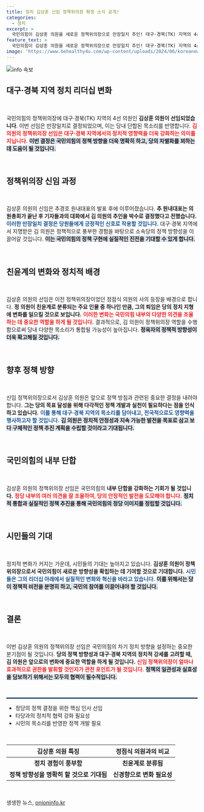 ```yaml
---
title: 정치 김상훈 신임 정책위의장 확정 소식 공개!
categories:
  - 정치
excerpt: >
  국민의힘이 김상훈 의원을 새로운 정책위의장으로 만장일치 추인! 대구·경북(TK) 지역의 4선 의원이 이끄는 정당의 향후 방향은? 클릭해 더 알아보세요!
feature_text: >
  국민의힘이 김상훈 의원을 새로운 정책위의장으로 만장일치 추인! 대구·경북(TK) 지역의 4선 의원이 이끄는 정당의 향후 방향은? 클릭해 더 알아보세요!
image: 'https://www.behealthy4u.com/wp-content/uploads/2024/06/koreanews.jpg'
---
```


<p><img src="https://www.behealthy4u.com/wp-content/uploads/2024/06/koreanews.jpg" alt="info 속보" /></p>

<h2 data-ke-size="size26">대구·경북 지역 정치 리더십 변화</h2>

<p data-ke-size="size16">&nbsp;</p>

<p>국민의힘의 정책위의장에 대구·경북(TK) 지역의 4선 의원인 <b>김상훈 의원이 선임되었습니다</b>. 이번 선임은 만장일치로 결정되었으며, 이는 당내 단합된 목소리를 반영합니다. <b><span style="color: #ee2323;">김 의원의 정책위의장 선임은 대구·경북 지역에서의 정치적 영향력을 더욱 강화하는 의미를 지닙니다.</span></b> <b><span style="background-color: #21538527;">이번 결정은 국민의힘의 정책 방향을 더욱 명확히 하고, 당의 차별화를 꾀하는 데 도움이 될 것입니다.</span></b> </p>

<p data-ke-size="size16">&nbsp;</p>

<h2 data-ke-size="size26">정책위의장 신임 과정</h2>

<p data-ke-size="size16">&nbsp;</p>

<p>김상훈 의원의 신임은 추경호 원내대표의 발표 후에 이루어졌습니다. <b>추 원내대표는 의원총회가 끝난 후 기자들과의 대화에서 김 의원의 추인을 박수로 결정했다고 전했습니다.</b> <b><span style="color: #1a5490;">이러한 만장일치 결정은 당원들에게 긍정적인 신호로 작용할 것입니다.</span></b>  대구·경북 지역에서 지명받은 김 의원은 정책적으로 풍부한 경험을 바탕으로 소속당의 정책 방향성을 이끌어갈 것입니다. <b><span style="background-color: #21538527;">이는 국민의힘의 정책 구현에 실질적인 진전을 기대할 수 있게 합니다.</span></b></p>

<p data-ke-size="size16">&nbsp;</p>

<h2 data-ke-size="size26">친윤계의 변화와 정치적 배경</h2>

<p data-ke-size="size16">&nbsp;</p>

<p>김상훈 의원의 선임은 이전 정책위의장이었던 정점식 의원의 사의 등장을 배경으로 합니다. <b>정 의원이 친윤계로 분류되는 주요 인물 중 하나인 만큼, 그의 퇴임은 당의 정치 지형에 변화를 일으킬 것으로 보입니다.</b> <b><span style="color: #ee2323;">이러한 변화는 국민의힘 내부의 다양한 의견을 조율하는 데 중요한 역할을 하게 될 것입니다.</span></b> 결과적으로, 김 의원이 정책위의장 역할을 수행함으로써 당내 다양한 목소리가 통합될 가능성이 높아집니다. <b><span style="background-color: #21538527;">정육자의 정책적 방향성이 더욱 확고해질 것입니다.</span></b> </p>

<p data-ke-size="size16">&nbsp;</p>

<h2 data-ke-size="size26">향후 정책 방향</h2>

<p data-ke-size="size16">&nbsp;</p>

<p>신임 정책위의장으로서 김상훈 의원은 앞으로 정책 방침과 관련된 중요한 결정을 내려야 합니다. <b>그는 당의 목표 달성을 위해 다각적인 정책 개발과 실천이 필요하다는 점을 인식하고 있습니다.</b> <b><span style="color: #1a5490;">이를 통해 대구·경북 지역의 목소리를 담아내고, 전국적으로도 영향력을 행사하고자 할 것입니다.</span></b> <b><span style="background-color: #21538527;">김 의원은 정치적 안정성과 지속 가능한 발전을 목표로 삼고 보다 구체적인 정책 추진 계획을 수립할 것이라고 기대됩니다.</span></b> </p>

<p data-ke-size="size16">&nbsp;</p>

<h2 data-ke-size="size26">국민의힘의 내부 단합</h2>

<p data-ke-size="size16">&nbsp;</p>

<p>김상훈 의원의 정책위의장 선임은 국민의힘의 <b>내부 단합을 강화하는 기회가 될 것입니다.</b> <b><span style="color: #ee2323;">정당 내부의 여러 의견을 잘 조율하여, 당의 안정적인 발전을 도모해야 합니다.</span></b> <b><span style="background-color: #21538527;">정치적 통합과 실질적인 정책 추진을 통해 국민의힘의 정당 이미지를 정립할 것입니다.</span></b> </p>

<p data-ke-size="size16">&nbsp;</p>

<h2 data-ke-size="size26">시민들의 기대</h2>

<p data-ke-size="size16">&nbsp;</p>

<p>정치적 변화가 커지는 가운데, 시민들의 기대는 높아지고 있습니다. <b>김상훈 의원이 정책위의장으로서 국민의힘이 새로운 방향성을 확립하는 데 기여할 것으로 기대합니다.</b> <b><span style="color: #1a5490;">시민들은 그의 리더십 아래에서 실질적인 변화와 혁신을 바라고 있습니다.</span></b> <b><span style="background-color: #21538527;">이를 위해서는 당이 정책적 비전을 분명히 하고, 국민의 참여를 이끌어내야 할 것입니다.</span></b> </p>

<p data-ke-size="size16">&nbsp;</p>

<h2 data-ke-size="size26">결론</h2>

<p data-ke-size="size16">&nbsp;</p>

<p>이번 김상훈 의원의 정책위의장 선임은 국민의힘의 차기 정치 방향을 설정하는 중요한 분기점이 될 것입니다. <b>당의 정책 방향성과 대구·경북 지역의 정치적 강세를 고려할 때, 김 의원은 앞으로의 변화에 중요한 역할을 하게 될 것입니다.</b> <b><span style="color: #ee2323;">신임 정책위의장이 얼마나 효과적으로 권한을 발휘할 것인지가 관전 포인트가 될 것입니다.</span></b> <b><span style="background-color: #21538527;">정책의 일관성과 실효성을 담보하기 위해서는 모두의 협력이 필수적입니다.</span></b> </p>

<p data-ke-size="size16">&nbsp;</p>

<hr style="height: 1px; border: none; border-top: 2px solid #1a5490;">

<ul>
    <li>정당의 정책 결정을 위한 핵심 인사 선임</li>
    <li>타당과의 정치적 협력 강화 필요성</li>
    <li>시민의 목소리를 반영한 정책 개발 필요</li>
</ul>

<p data-ke-size="size16">&nbsp;</p>

<table style="width: 100%; border-collapse: collapse;">
    <thead>
        <tr>
            <th style="text-align: center; height: 17px;"><b>김상훈 의원 특징</b></th>
            <th style="text-align: center; height: 17px;"><b>정점식 의원과의 비교</b></th>
        </tr>
    </thead>
    <tbody>
        <tr>
            <td style="text-align: center; height: 17px;"><b>정치 경험이 풍부함</b></td>
            <td style="text-align: center; height: 17px;"><b>친윤계로 분류됨</b></td>
        </tr>
        <tr>
            <td style="text-align: center; height: 17px;"><b>정책 방향성을 명확히 할 것으로 기대됨</b></td>
            <td style="text-align: center; height: 17px;"><b>신경향으로 변화 필요성</b></td>
        </tr>
    </tbody>
</table>

<p data-ke-size="size16">&nbsp;</p>
생생한 뉴스, <a href="https://onioninfo.kr" rel="dofollow">onioninfo.kr</a>


